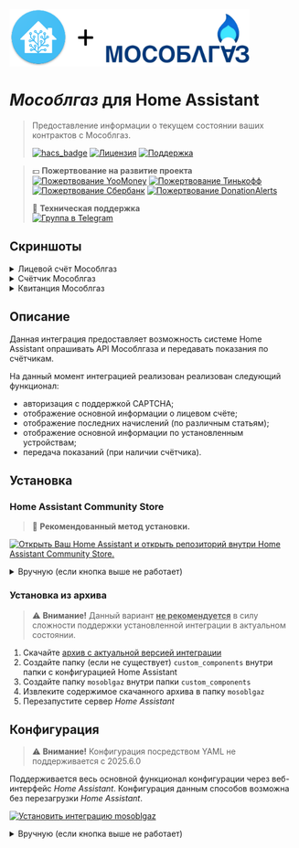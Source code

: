 [<img src="https://raw.githubusercontent.com/alryaz/hass-mosoblgaz/master/images/header.png" height="100">](https://mosoblgaz.ru/)
# _Мособлгаз_ для Home Assistant
> Предоставление информации о текущем состоянии ваших контрактов с Мособлгаз.
>
> [![hacs_badge](https://img.shields.io/badge/HACS-Default-green.svg?style=for-the-badge)](https://github.com/custom-components/hacs)
> [![Лицензия](https://img.shields.io/badge/%D0%9B%D0%B8%D1%86%D0%B5%D0%BD%D0%B7%D0%B8%D1%8F-MIT-yellow.svg?style=for-the-badge)](https://opensource.org/licenses/MIT)
> [![Поддержка](https://img.shields.io/badge/%D0%9F%D0%BE%D0%B4%D0%B4%D0%B5%D1%80%D0%B6%D0%B8%D0%B2%D0%B0%D0%B5%D1%82%D1%81%D1%8F%3F-%D0%B4%D0%B0-green.svg?style=for-the-badge)](https://github.com/alryaz/hass-mosoblgaz/graphs/commit-activity)

> 💵 **Пожертвование на развитие проекта**  
> [![Пожертвование YooMoney](https://img.shields.io/badge/YooMoney-8B3FFD.svg?style=for-the-badge)](https://yoomoney.ru/to/410012369233217)
> [![Пожертвование Тинькофф](https://img.shields.io/badge/Tinkoff-F8D81C.svg?style=for-the-badge)](https://www.tinkoff.ru/cf/3g8f1RTkf5G)
> [![Пожертвование Cбербанк](https://img.shields.io/badge/Сбербанк-green.svg?style=for-the-badge)](https://www.sberbank.com/ru/person/dl/jc?linkname=3pDgknI7FY3z7tJnN)
> [![Пожертвование DonationAlerts](https://img.shields.io/badge/DonationAlerts-fbaf2b.svg?style=for-the-badge)](https://www.donationalerts.com/r/alryaz)
>
> 💬 **Техническая поддержка**  
> [![Группа в Telegram](https://img.shields.io/endpoint?url=https%3A%2F%2Ftg.sumanjay.workers.dev%2Falryaz_ha_addons&style=for-the-badge)](https://telegram.dog/alryaz_ha_addons)

## Скриншоты

<details>
    <summary>Лицевой счёт Мособлгаз</summary>
    <img src="https://raw.githubusercontent.com/alryaz/hass-mosoblgaz/master/images/contract_glance.png" alt="Скриншот: лицевой счёт Мособлгаз">
</details>
<details>
    <summary>Счётчик Мособлгаз</summary>
    <img src="https://raw.githubusercontent.com/alryaz/hass-mosoblgaz/master/images/meter_glance.png" alt="Скриншот: счётчик Мособлгаз">
</details>
<details>
    <summary>Квитанция Мособлгаз</summary>
    <img src="https://raw.githubusercontent.com/alryaz/hass-mosoblgaz/master/images/invoice_glance.png" alt="Скриншот: квитанция Мособлгаз">
</details>

## Описание

Данная интеграция предоставляет возможность системе Home Assistant опрашивать API Мособлгаза и передавать показания по счётчикам.

На данный момент интеграцией реализован реализован следующий функционал:
* авторизация с поддержкой CAPTCHA;
* отображение основной информации о лицевом счёте;
* отображение последних начислений (по различным статьям);
* отображение основной информации по установленным устройствам;
* передача показаний (при наличии счётчика).

## Установка

### Home Assistant Community Store

> 🎉  **Рекомендованный метод установки.**

[![Открыть Ваш Home Assistant и открыть репозиторий внутри Home Assistant Community Store.](https://my.home-assistant.io/badges/hacs_repository.svg)](https://my.home-assistant.io/redirect/hacs_repository/?owner=alryaz&repository=hass-mosoblgaz&category=integration)

<details>
  <summary>Вручную (если кнопка выше не работает)</summary>
  Для установки и настройки интеграции выполните следующие шаги:
  <ol>
    <li>Установите HACS (<a href="https://hacs.xyz/docs/installation/installation/" target="_blank">инструкция по установке на оф. сайте</a>).</li>
    <li>Добавьте репозиторий в список дополнительных:
      <ol>
        <li>Откройте главную страницу <i>HACS</i>.</li>
        <li>Перейдите в раздел <i>Интеграции (Integrations)</i>.</li>
        <li>Нажмите на три точки в правом верхнем углу (дополнительное меню).</li>
        <li>Выберите <i>Пользовательские репозитории</i>.</li>
        <li>Вставьте в поле ввода: <code>https://github.com/alryaz/hass-mosoblgaz</code></li>
        <li>В выпадающем списке выберите <i>Интеграция (Integration)</i>.</li>
        <li>Нажмите <i>Добавить (Add)</i>.</li>
      </ol>
    </li>
    <li>Найдите <b>Mosoblgaz</b> в поиске по интеграциям.</li>
    <li>Установите последнюю версию компонента, нажав на кнопку <code>Установить</code> (<i>Install</i>).</li>
    <li>Перезапустите сервер <i>Home Assistant</i>.</li>
  </ol>
</details>

### Установка из архива

> ⚠️ **Внимание!** Данный вариант **<ins>не рекомендуется</ins>** в силу
> сложности поддержки установленной интеграции в актуальном состоянии.

1. Скачайте [архив с актуальной версией интеграции](https://github.com/alryaz/hass-mosoblgaz/releases/latest/download/mosoblgaz.zip)
2. Создайте папку (если не существует) `custom_components` внутри папки с конфигурацией Home Assistant
3. Создайте папку `mosoblgaz` внутри папки `custom_components`
4. Извлеките содержимое скачанного архива в папку `mosoblgaz`
5. Перезапустите сервер _Home Assistant_

## Конфигурация

> ⚠️ **Внимание!** Конфигурация посредством YAML не поддерживается с 2025.6.0

Поддерживается весь основной функционал конфигурации через веб-интерфейс _Home
Assistant_. Конфигурация данным способов
возможна без перезагрузки _Home Assistant_.

[![Установить интеграцию mosoblgaz](https://my.home-assistant.io/badges/config_flow_start.svg)](https://my.home-assistant.io/redirect/config_flow_start/?domain=mosoblgaz)

<details>
  <summary>Вручную (если кнопка выше не работает)</summary>
  Для перехода к настройке, выполните следующие действия:
  <ol>
    <li>Перейдите в раздел <i>Настройки</i>&nbsp;&#10230;&nbsp;<i>Интеграции</i> (`/config/integrations`)</li>
    <li>Нажмите на круглую кнопку с плюсом внутри в нижнем правом углу экрана</li>
    <li>Во всплывшем окне, введите в верхнем поле поиска: <b>Mosoblgaz</b>; одним из результатов должен оказаться <b>Mosoblgaz&nbsp;(Мособлгаз)</b> (с соответствующим логотипом <i>Мособлгаза</i>)</li>
    <li>Нажмите на предложенный результат</li>
    <li>Введите имя пользователя и пароль в соответствующие поля</li>
    <li>Нажмите внизу справа на кнопку <i>Подтвердить</i>. В случае обнаружения системой каких-либо ошибок, они будут отображены в окошке</li>
    <li>Обновление займёт не более 5-10 секунд (проверено на Raspberry Pi 4), элементы в конфигурации по-умолчанию должны появиться на главном экране (при использовании конфигурациии Lovelace по-умолчанию)</li>
  </ol>
</details>

<!-- ## Смена пароля настроенной учётной записи

1. Перейдите в раздел <i>Настройки</i>&nbsp;&#10230;&nbsp;<i>Интеграции</i> (`/config/integrations`)
2.  -->